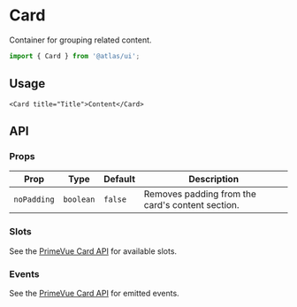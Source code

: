 # Card

Container for grouping related content.

```ts
import { Card } from '@atlas/ui';
```

## Usage

```vue
<Card title="Title">Content</Card>
```

## API

### Props
| Prop | Type | Default | Description |
| ---- | ---- | ------- | ----------- |
| `noPadding` | `boolean` | `false` | Removes padding from the card's content section. |

### Slots
See the [PrimeVue Card API](https://primevue.org/card/#api) for available slots.

### Events
See the [PrimeVue Card API](https://primevue.org/card/#api) for emitted events.
